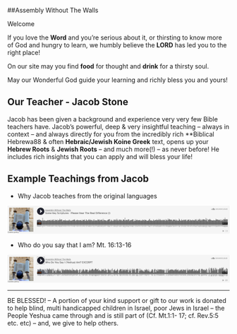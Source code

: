##Assembly Without The Walls

Welcome

If you love the **Word** and you’re serious about it, or thirsting to know more of God and hungry to learn, we humbly believe the **LORD** has led you to the right place!

On our site may you find **food** for thought and **drink** for a thirsty soul.

May our Wonderful God guide your learning and richly bless you and yours!

## Our Teacher - Jacob Stone

Jacob has been given a background and experience very very few Bible teachers have. Jacob’s powerful, deep & very insightful teaching – always in context – and always directly for you from the incredibly rich **Biblical Hebrewa88 & often **Hebraic/Jewish Koine Greek** text, opens up your **Hebrew Roots** & **Jewish Roots** – and much more(!) – as never before! He includes rich insights that you can apply and will bless your life!

## Example Teachings from Jacob

 - Why Jacob teaches from the original languages

![Original Language](/assets/images/shot1.png)


 - Who do you say that I am? Mt. 16:13-16

![Who do you say I am?](/assets/images/shot2.png)


---


BE BLESSED! – A portion of your kind support or gift to our work is donated to help blind, multi handicapped children in Israel, poor Jews in Israel – the People Yeshua came through and is still part of (Cf. Mt.1:1- 17; cf. Rev.5:5 etc. etc) – and, we give to help others.

